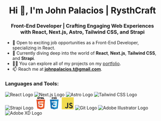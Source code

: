 <h1 align="center">Hi 👋, I'm John Palacios | RysthCraft</h1>
<h3 align="center">Front-End Developer | Crafting Engaging Web Experiences with React, Next.js, Astro, Tailwind CSS, and Strapi</h3>

- 🔔 Open to exciting job opportunities as a Front-End Developer, specializing in React.
- 🌱 Currently diving deep into the world of **React**, **Next.js**, **Tailwind CSS**, and **Strapi**.
- 👨‍💻 You can explore all of my projects on my [portfolio](https://react-rysthcraft.onrender.com/).
- 📫 Reach me at **johnpalacios.t@gmail.com**.

<h3 align="left">Languages and Tools:</h3>
<p align="left">
  <img src="https://upload.wikimedia.org/wikipedia/commons/a/a7/React-icon.svg" alt="React Logo" width="40" height="40" />
  <img src="https://nextjs.org/static/favicon/favicon-32x32.png" alt="Next.js Logo" width="40" height="40" />
  <img src="https://logosandtypes.com/wp-content/uploads/2023/03/astro-framework.svg" alt="Astro Logo" width="40" height="40" />
  <img src="https://upload.wikimedia.org/wikipedia/commons/d/d5/Tailwind_CSS_Logo.svg" alt="Tailwind CSS Logo" width="40" height="40" />
  <img src="https://images.spr.so/cdn-cgi/imagedelivery/j42No7y-dcokJuNgXeA0ig/32f3a89c-99c4-466f-8536-dd75f65fa320/Strapi-Monogram/w=1920,quality=80" alt="Strapi Logo" width="40" height="40" />
  <img src="https://raw.githubusercontent.com/devicons/devicon/master/icons/html5/html5-original-wordmark.svg" alt="HTML5 Logo" width="40" height="40"/>
  <img src="https://raw.githubusercontent.com/devicons/devicon/master/icons/css3/css3-original-wordmark.svg" alt="CSS3 Logo" width="40" height="40"/>
  <img src="https://raw.githubusercontent.com/devicons/devicon/master/icons/javascript/javascript-original.svg" alt="JavaScript Logo" width="40" height="40"/>
  <img src="https://www.vectorlogo.zone/logos/git-scm/git-scm-icon.svg" alt="Git Logo" width="40" height="40"/>
  <img src="https://www.vectorlogo.zone/logos/adobe_illustrator/adobe_illustrator-icon.svg" alt="Adobe Illustrator Logo" width="40" height="40"/>
  <img src="https://cdn.worldvectorlogo.com/logos/adobe-xd.svg" alt="Adobe XD Logo" width="40" height="40"/>
</p>
